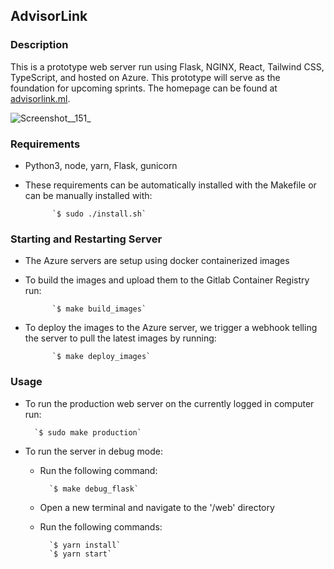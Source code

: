 ## AdvisorLink

### Description

This is a prototype web server run using Flask, NGINX, React, Tailwind CSS, TypeScript, and hosted on Azure. This prototype will serve as the foundation for upcoming sprints. The homepage can be found at [advisorlink.ml](http://advisorlink.ml).

![Screenshot__151_](uploads/26bdc21fd7c25569cdada0626ed58e55/Screenshot__151_.png)

### Requirements
- Python3, node, yarn, Flask, gunicorn
- These requirements can be automatically installed with the Makefile or can be manually installed with:

            `$ sudo ./install.sh`

### Starting and Restarting Server
- The Azure servers are setup using docker containerized images
- To build the images and upload them to the Gitlab Container Registry run:

            `$ make build_images`
- To deploy the images to the Azure server, we trigger a webhook telling the server to pull the latest images by running:

            `$ make deploy_images`

### Usage
- To run the production web server on the currently logged in computer run:

        `$ sudo make production`
- To run the server in debug mode:
    - Run the following command: 

            `$ make debug_flask`
    - Open a new terminal and navigate to the '/web' directory
    - Run the following commands:

            `$ yarn install`
            `$ yarn start`

